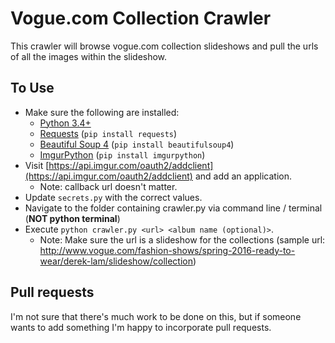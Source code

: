 Vogue.com Collection Crawler
=======
This crawler will browse vogue.com collection slideshows and pull the urls of all the images within the slideshow.

To Use
------
* Make sure the following are installed:
    * [Python 3.4+](https://www.python.org/downloads/)
    * [Requests](http://docs.python-requests.org/en/latest/) (`pip install requests`)
    * [Beautiful Soup 4](http://www.crummy.com/software/BeautifulSoup/bs4/doc/) (`pip install beautifulsoup4`)
    * [ImgurPython](https://github.com/Imgur/imgurpython) (`pip install imgurpython`)
* Visit [https://api.imgur.com/oauth2/addclient](https://api.imgur.com/oauth2/addclient) and add an application.
    * Note: callback url doesn't matter.
* Update `secrets.py` with the correct values. 
* Navigate to the folder containing crawler.py via command line / terminal (**NOT python terminal**) 
* Execute `python crawler.py <url> <album name (optional)>`.
    * Note: Make sure the url is a slideshow for the collections (sample url: http://www.vogue.com/fashion-shows/spring-2016-ready-to-wear/derek-lam/slideshow/collection)

Pull requests
-------
I'm not sure that there's much work to be done on this, but if someone wants to add something I'm happy to incorporate pull requests.
